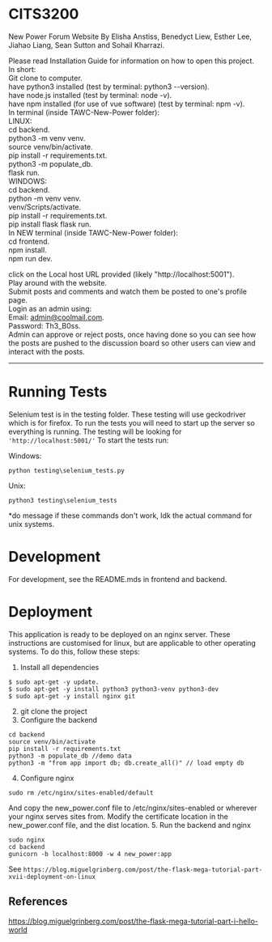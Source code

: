 # CITS3200
New Power Forum Website
By Elisha Anstiss, Benedyct Liew, Esther Lee, Jiahao Liang, Sean Sutton and Sohail Kharrazi. 
  
Please read Installation Guide for information on how to open this project.   
In short:  
Git clone to computer.     
have python3 installed (test by terminal: python3 --version).    
have node.js installed (test by terminal: node -v).     
have npm installed (for use of vue software) (test by terminal: npm -v).     
In terminal (inside TAWC-New-Power folder):        
  LINUX:  
    cd backend.      
    python3 -m venv venv.    
    source venv/bin/activate.    
    pip install -r requirements.txt.    
    python3 -m populate_db.         
    flask run.       
  WINDOWS:   
    cd backend.    
    python -m venv venv.    
    venv/Scripts/activate.     
    pip install -r requirements.txt.      
    pip install flask
    flask run.     
In NEW terminal (inside TAWC-New-Power folder):      
  cd frontend.    
  npm install.     
  npm run dev.    
       
click on the Local host URL provided (likely "http://localhost:5001").    
Play around with the website.   
 Submit posts and comments and watch them be posted to one's profile page.   
Login as an admin using:   
  Email: admin@coolmail.com.      
  Password: Th3_B0ss.           
Admin can approve or reject posts, once having done so you can see how the posts are pushed to the discussion board so other users can view and interact with the posts.   
   
-----------------------------------------------------------------------------------  
  
# Running Tests

Selenium test is in the testing folder. These testing will use geckodriver which is for firefox. To run the tests you will need to 
start up the server so everything is running. The testing will be looking for `'http://localhost:5001/'` To start the tests run:

Windows:
```
python testing\selenium_tests.py
```
Unix:
```
python3 testing\selenium_tests
```
*do message if these commands don't work, Idk the actual command for unix systems.

# Development
For development, see the README.mds in frontend and backend.

# Deployment
This application is ready to be deployed on an nginx server.
These instructions are customised for linux, but are applicable to other operating systems.
To do this, follow these steps:
1. Install all dependencies
```
$ sudo apt-get -y update. 
$ sudo apt-get -y install python3 python3-venv python3-dev
$ sudo apt-get -y install nginx git
```
2. git clone the project
3. Configure the backend
```
cd backend
source venv/bin/activate
pip install -r requirements.txt
python3 -m populate_db //demo data
python3 -m "from app import db; db.create_all()" // load empty db
```
4. Configure nginx
```
sudo rm /etc/nginx/sites-enabled/default
```
And copy the new_power.conf file to /etc/nginx/sites-enabled or wherever your nginx serves sites from.
Modify the certificate location in the new_power.conf file, and the dist location.
5. Run the backend and nginx
```
sudo nginx
cd backend
gunicorn -b localhost:8000 -w 4 new_power:app
```
See `https://blog.miguelgrinberg.com/post/the-flask-mega-tutorial-part-xvii-deployment-on-linux`
## References

https://blog.miguelgrinberg.com/post/the-flask-mega-tutorial-part-i-hello-world
